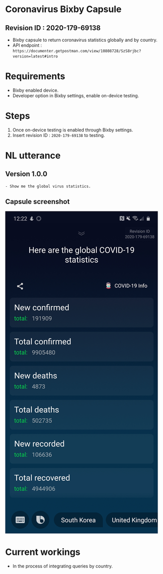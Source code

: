 # Coronavirus Bixby Capsule
 ## Revision ID : 2020-179-69138
 - Bixby capsule to return coronavirus statistics globally and by country.
 - API endpoint : `https://documenter.getpostman.com/view/10808728/SzS8rjbc?version=latest#intro`

# Requirements
 - Bixby enabled device.
 - Developer option in Bixby settings, enable on-device testing. 

# Steps
 1. Once on-device testing is enabled through Bixby settings.
 2. Insert revision ID : `2020-179-69138` to testing.

# NL utterance
 ## Version 1.0.0
    - Show me the global virus statistics.
 ## Capsule screenshot
 ![Screenshot](playground.covid19/screenshots/version1.jpg "Version 1.0.0 response from NL query")

# Current workings
 - In the process of integrating queries by country.
